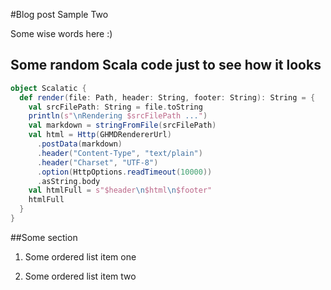#Blog post Sample Two

Some wise words here :)


## Some random Scala code just to see how it looks

```scala
object Scalatic {
  def render(file: Path, header: String, footer: String): String = {
    val srcFilePath: String = file.toString
    println(s"\nRendering $srcFilePath ...")
    val markdown = stringFromFile(srcFilePath)
    val html = Http(GHMDRendererUrl)
      .postData(markdown)
      .header("Content-Type", "text/plain")
      .header("Charset", "UTF-8")
      .option(HttpOptions.readTimeout(10000))
      .asString.body
    val htmlFull = s"$header\n$html\n$footer"
    htmlFull
  }
}
```


##Some section

1. Some ordered list item one

2. Some ordered list item two

